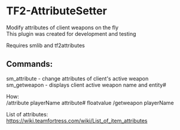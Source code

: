# TF2-AttributeSetter  
Modify attributes of client weapons on the fly  
This plugin was created for development and testing  

Requires smlib and tf2attributes

## Commands:  
sm_attribute - change attributes of client's active weapon  
sm_getweapon - displays client active weapon name and entity#

How:  
/attribute playerName attribute# floatvalue
/getweapon playerName

List of attributes:  
https://wiki.teamfortress.com/wiki/List_of_item_attributes